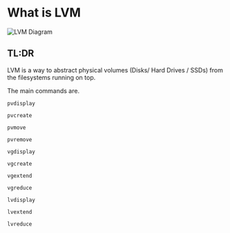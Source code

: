 # What is LVM


![LVM Diagram](/img/lvmdiagram.jpg)

## TL:DR

LVM is a way to abstract physical volumes (Disks/ Hard Drives / SSDs) from the filesystems running on top. 

The main commands are.

````
pvdisplay

pvcreate

pvmove

pvremove

vgdisplay

vgcreate

vgextend

vgreduce

lvdisplay

lvextend

lvreduce
````